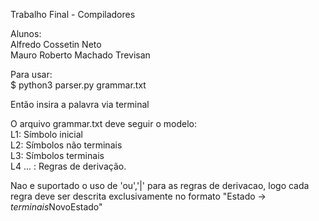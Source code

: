Trabalho Final - Compiladores

Alunos:  
Alfredo Cossetin Neto  
Mauro Roberto Machado Trevisan

Para usar:  
$ python3 parser.py grammar.txt  

Então insira a palavra via terminal

O arquivo grammar.txt deve seguir o modelo:  
L1: Símbolo inicial  
L2: Símbolos não terminais  
L3: Símbolos terminais  
L4 ... : Regras de derivação.

Nao e suportado o uso de 'ou','|' para as regras de derivacao, logo cada regra deve ser descrita exclusivamente no formato "Estado -> *terminais*NovoEstado"
